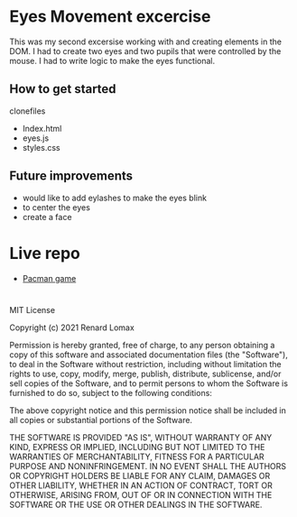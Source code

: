 # Eyes Movement excercise
This was my second excersise working with and creating elements in the DOM. I had to create two eyes and two pupils that were controlled  by the mouse. I had to write logic to make the eyes functional. 
## How to get started
clonefiles 
- Index.html
- eyes.js
- styles.css
## Future improvements
- would like to add eylashes to make the eyes blink
- to center the eyes
- create a face 
#
# Live repo
- <a href="http://127.0.0.1:5500/pman.html">Pacman game</a>
#
MIT License

Copyright (c) 2021 Renard Lomax

Permission is hereby granted, free of charge, to any person obtaining a copy
of this software and associated documentation files (the "Software"), to deal
in the Software without restriction, including without limitation the rights
to use, copy, modify, merge, publish, distribute, sublicense, and/or sell
copies of the Software, and to permit persons to whom the Software is
furnished to do so, subject to the following conditions:

The above copyright notice and this permission notice shall be included in all
copies or substantial portions of the Software.

THE SOFTWARE IS PROVIDED "AS IS", WITHOUT WARRANTY OF ANY KIND, EXPRESS OR
IMPLIED, INCLUDING BUT NOT LIMITED TO THE WARRANTIES OF MERCHANTABILITY,
FITNESS FOR A PARTICULAR PURPOSE AND NONINFRINGEMENT. IN NO EVENT SHALL THE
AUTHORS OR COPYRIGHT HOLDERS BE LIABLE FOR ANY CLAIM, DAMAGES OR OTHER
LIABILITY, WHETHER IN AN ACTION OF CONTRACT, TORT OR OTHERWISE, ARISING FROM,
OUT OF OR IN CONNECTION WITH THE SOFTWARE OR THE USE OR OTHER DEALINGS IN THE
SOFTWARE.
